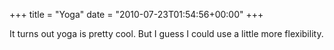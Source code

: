 +++
title = "Yoga"
date = "2010-07-23T01:54:56+00:00"
+++

It turns out yoga is pretty cool.  But I guess I could use a little more flexibility.
			
